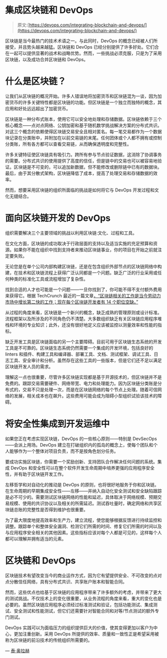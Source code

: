 # 集成区块链和 DevOps

> 原文:[https://devops.com/integrating-blockchain-and-devops/](https://devops.com/integrating-blockchain-and-devops/)

区块链是当今最热门的技术术语之一。与此同时，DevOps 的概念已经被人们所接受，并且势头越来越猛。区块链和 DevOps 已经分别提供了许多好处。它们合在一起可以提供显著的战术和战略优势。然而，一些挑战必须克服，只是为了采用区块链，以及成功合并区块链和 DevOps。

# 什么是区块链？

让我们从区块链的概况开始。许多人错误地将加密货币和区块链混为一谈，因为加密货币的许多关键特性都是区块链的功能。但区块链是一个独立而独特的概念，其应用和好处远远超出了加密货币。

区块链是一种分布式账本，使用它可以安全地处理和存储数据。区块链依赖于三个核心概念——点对点网络、公钥加密和基于随机数学挑战解决方案的分布式共识。对这三个概念的依赖使得区块链交易安全且相对匿名。每一笔交易都作为一个数据块记录在分类账中，并附加在以前交易链的末尾。任何团体或个人都不拥有或控制分类账，所有各方都可以查看交易链，从而确保透明度和完整性。

许多关键特征使区块链具有吸引力。跨所有参与节点验证数据，这消除了协调事务的需要。分布式共识的使用提供了高度的信任，但是链中的交易也可以被容易地验证。区块链是不可变的，可以追加新数据，但不能修改或删除链中已有的数据块。最后，由于其分散式架构，区块链降低了成本，提高了处理交易和存储数据的效率。

然而，想要采用区块链的组织所面临的挑战是如何将它与 DevOps 开发过程和文化无缝结合。

# 面向区块链开发的 DevOps

组织需要解决三个主要领域的挑战以利用区块链:文化、过程和工具。

在文化方面，区块链的成功取决于行政层面的支持以及适当实施的充足预算和资源。如果你不能在组织中找到支持者来推动区块链事业，你的项目在开始之前就注定要失败。

无论您是在单个公司内部构建区块链，还是在包含组织外部节点的区块链网络中构建，在技术和区块链流程上获得广泛认同都是一个问题。缺乏广泛的行业采用或任何种类的标准化工具或流程增加了复杂性。

找到合适的人才也可能是一个问题——一旦你找到了，你可能不得不支付额外费用来获得它。根据 TechCrunch 最近的一篇文章[，“区块链相关的工作是当今劳动力市场中增长第二快的工作；现在每个区块链开发者有 14 个职位空缺。”](https://techcrunch.com/2018/02/14/blockchain-engineers-are-in-demand/)

从过程的角度来看，区块链是一个新兴的概念，缺乏成熟的管理原则或设计标准。流程框架以及所涉及的不同角色仍不清楚。大多数组织缺乏有关区块链应用程序堆栈和环境的专业知识；此外，还没有很好地定义应该被监控以测量效率和性能的指标。

缺乏开发工具是区块链面临的另一个主要障碍。目前可用于区块链生态系统的开发工具是不可靠的。区块链生态系统仍然需要一个集成的开发环境，包括良好的 linters 和插件、构建工具和编译器、部署工具、文档、测试框架、调试工具、日志工具、安全审计和分析。虽然存在这些工具的一些版本，但是它们还不足以满足区块链开发人员的需求。

理解这一点也很重要，尽管许多区块链实现都是基于开源技术的，但区块链并不是免费的。跟踪交易需要硬件、网络带宽、电力和处理能力。因为区块链分类账是分布式的，交易不只是处理一次，而是在区块链网络的每个节点上处理。随着可信网络的发展，相关成本也在飙升。这些费用可能会成为阻碍小型组织试验该技术的障碍。

# 将安全性集成到开发运维中

如果您正在考虑实现区块链，DevOps 的一些核心原则——特别是 DevSecOps——会派上用场。DevOps 建立在打破组织内的孤岛的概念上，使每个团队和个人能够作为一个整体对项目负责，而不是按角色划分任务。

要成功实施区块链，你需要一个奖励创新、支持团队合作解决任何问题的系统。集成 DevOps 和安全性可以在整个软件开发生命周期中培养更强的应用程序安全性，并有助于区块链开发工作。

左移哲学和对自动化的推动是 DevOps 的原则，也将很好地服务于你和区块链。在生命周期的早期集成安全性——左移——并纳入自动化安全测试和安全缺陷跟踪是必不可少的。需要测试区块链网络的性能和延迟，具体取决于网络规模、预期交易规模、使用的共识协议以及相关的所需延迟。测试吞吐量时，确定网络和共享区块链总账的完整性是否得到维护也很重要。

为了最大限度地提高效率和生产力，建立流程，使您能够根据反馈进行持续监控和调整。跟踪单个和整体安全漏洞、检测它们所需的时间、修复它们所需的时间以及与应用程序安全相关的其他因素。这些指标应该对每个人都是可见的，这样每个人都可以理解并拥有适当的元素。

# 区块链和 DevOps

区块链技术有望改变当今的商业运作方式，因为它有望提供安全、不可改变的点对点分散信任网络，具有分布式共识、共享账户账本和智能合同。

然而，这些优点也给基于区块链的应用程序带来了许多额外的考虑，并带来了更大的测试挑战。不仅技术上的变化很重要，从业务流程的角度来看，重大的变化也是必要的。虽然区块链应用程序必须经过标准测试和验证，包括功能测试、集成测试、安全测试和性能测试，但它们还需要针对智能合同和对等/节点测试的额外专门测试。

DevOps 实践可以为面临压力的组织提供巨大的价值，使其变得更加以客户为中心，更加注重创新。采用 DevOps 所提供的效率、质量和一致性正是希望采用被称为区块链的前沿技术的传统组织所需要的。

— [泰·奥拉赫](https://devops.com/author/tej-aulakh/)